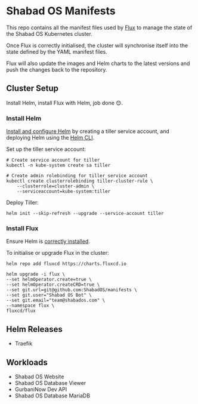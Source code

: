 # Shabad OS Manifests

This repo contains all the manifest files used by [Flux](https://fluxcd.io/) to manage the state of the Shabad OS Kubernetes cluster.

Once Flux is correctly initialised, the cluster will synchronise itself into the state defined by the YAML manifest files.

Flux will also update the images and Helm charts to the latest versions and push the changes back to the repository.

## Cluster Setup

Install Helm, install Flux with Helm, job done 😊.

### Install Helm

[Install and configure Helm](https://docs.fluxcd.io/en/stable/tutorials/get-started-helm.html#prerequisites) by creating a tiller service account, and deploying Helm using the [Helm CLI](https://helm.sh/docs/using_helm/#installing-helm).


Set up the tiller service account:
```
# Create service account for tiller
kubectl -n kube-system create sa tiller

# Create admin rolebinding for tiller service account
kubectl create clusterrolebinding tiller-cluster-rule \
    --clusterrole=cluster-admin \
    --serviceaccount=kube-system:tiller
```

Deploy Tiller:
```
helm init --skip-refresh --upgrade --service-account tiller
```

### Install Flux

Ensure Helm is [correctly installed](https://docs.fluxcd.io/en/stable/tutorials/get-started-helm.html#prerequisites).

To initialise or upgrade Flux in the cluster:

```
helm repo add fluxcd https://charts.fluxcd.io

helm upgrade -i flux \
--set helmOperator.create=true \
--set helmOperator.createCRD=true \
--set git.url=git@github.com:ShabadOS/manifests \
--set git.user="Shabad OS Bot" \
--set git.email="team@shabados.com" \
--namespace flux \
fluxcd/flux
```

## Helm Releases

- Traefik

## Workloads

- Shabad OS Website
- Shabad OS Database Viewer
- GurbaniNow Dev API
- Shabad OS Database MariaDB